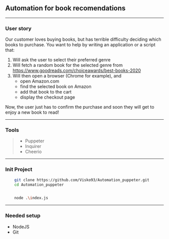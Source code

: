 ## Automation for book recomendations

---
### User story

Our customer loves buying books, but has terrible difficulty deciding which books to purchase. You want to help by
writing an application or a script that:
1. Will ask the user to select their preferred genre
2. Will fetch a random book for the selected genre from
https://www.goodreads.com/choiceawards/best-books-2020
3. Will then open a browser (Chrome for example), and
    - open Amazon.com
    - find the selected book on Amazon
    - add that book to the cart
    - display the checkout page

Now, the user just has to confirm the purchase and soon they will get to enjoy a new book to read!


---

### Tools

>- Puppeter
>- Inquirer
>- Cheerio

---

### Init Project

```bash
    git clone https://github.com/Visko93/Automation_puppeter.git
    cd Automation_puppeter


    node .\index.js
```
---

### Needed setup

- NodeJS <br>
- Git

